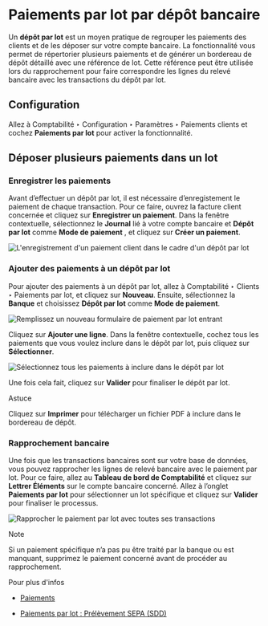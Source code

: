 # Paiements par lot par dépôt bancaire

Un **dépôt par lot** est un moyen pratique de regrouper les paiements des
clients et de les déposer sur votre compte bancaire. La fonctionnalité vous
permet de répertorier plusieurs paiements et de générer un bordereau de dépôt
détaillé avec une référence de lot. Cette référence peut être utilisée lors du
rapprochement pour faire correspondre les lignes du relevé bancaire avec les
transactions du dépôt par lot.

## Configuration

Allez à Comptabilité ‣ Configuration ‣ Paramètres ‣ Paiements clients et
cochez **Paiements par lot** pour activer la fonctionnalité.

## Déposer plusieurs paiements dans un lot

### Enregistrer les paiements

Avant d’effectuer un dépôt par lot, il est nécessaire d’enregistement le
paiement de chaque transaction. Pour ce faire, ouvrez la facture client
concernée et cliquez sur **Enregistrer un paiement**. Dans la fenêtre
contextuelle, sélectionnez le **Journal** lié à votre compte bancaire et
**Dépôt par lot** comme **Mode de paiement** , et cliquez sur **Créer un
paiement**.

![L'enregistrement d'un paiement client dans le cadre d'un dépôt par
lot](../../../../_images/batch-payments.png)

### Ajouter des paiements à un dépôt par lot

Pour ajouter des paiements à un dépôt par lot, allez à Comptabilité ‣ Clients
‣ Paiements par lot, et cliquez sur **Nouveau**. Ensuite, sélectionnez la
**Banque** et choisissez **Dépôt par lot** comme **Mode de paiement**.

![Remplissez un nouveau formulaire de paiement par lot
entrant](../../../../_images/batch-customer-payment.png)

Cliquez sur **Ajouter une ligne**. Dans la fenêtre contextuelle, cochez tous
les paiements que vous voulez inclure dans le dépôt par lot, puis cliquez sur
**Sélectionner**.

![Sélectionnez tous les paiements à inclure dans le dépôt par
lot](../../../../_images/batch-lines-selection.png)

Une fois cela fait, cliquez sur **Valider** pour finaliser le dépôt par lot.

<div class="alert alert-info">
<p class="alert-title">
Astuce</p><p>Cliquez sur <b>Imprimer</b> pour télécharger un fichier PDF à inclure dans le bordereau de dépôt.</p>
</div>

### Rapprochement bancaire

Une fois que les transactions bancaires sont sur votre base de données, vous
pouvez rapprocher les lignes de relevé bancaire avec le paiement par lot. Pour
ce faire, allez au **Tableau de bord de Comptabilité** et cliquez sur
**Lettrer Éléments** sur le compte bancaire concerné. Allez à l’onglet
**Paiements par lot** pour sélectionner un lot spécifique et cliquez sur
**Valider** pour finaliser le processus.

![Rapprocher le paiement par lot avec toutes ses
transactions](../../../../_images/batch-reconciliation.png)
<div class="alert alert-primary">
<p class="alert-title">
Note</p><p>Si un paiement spécifique n’a pas pu être traité par la banque ou est manquant, supprimez le paiement concerné avant de procéder au rapprochement.</p>
</div> <div class="alert alert-secondary">
<p class="alert-title">
Pour plus d'infos</p><ul>
<li><p><a href="../payments">Paiements</a></p></li>
<li><p><a href="batch_sdd">Paiements par lot : Prélèvement SEPA (SDD)</a></p></li>
</ul>
</div>

